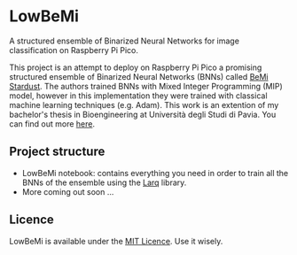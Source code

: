 # LowBeMi
A structured ensemble of Binarized Neural Networks for image classification on Raspberry Pi Pico.

This project is an attempt to deploy on Raspberry Pi Pico a promising structured ensemble of Binarized Neural Networks (BNNs) called [BeMi Stardust](https://arxiv.org/abs/2212.03659). The authors trained BNNs with Mixed Integer Programming (MIP) model, however in this implementation they were trained with classical machine learning techniques (e.g. Adam). This work is an extention of my bachelor's thesis in Bioengineering at Università degli Studi di Pavia. You can find out more [here](https://github.com/badcortex/bnn-experiments).  

## Project structure
* LowBeMi notebook: contains everything you need in order to train all the BNNs of the ensemble using the [Larq](larq.dev) library.
* More coming out soon ...

## Licence
LowBeMi is available under the [MIT Licence](https://github.com/badcortex/LowBeMi/blob/main/LICENSE). Use it wisely.
